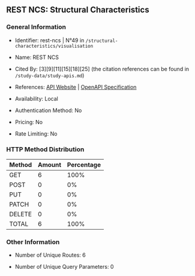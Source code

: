 ## REST NCS: Structural Characteristics

### General Information

- Identifier: rest-ncs | N°49 in `/structural-characteristics/visualisation`

- Name: REST NCS

- Cited By: [3][9][11][15][18][25] (the citation references can be found in `/study-data/study-apis.md`)

- References: [API Website](https://github.com/WebFuzzing/EMB/tree/master/jdk_8_maven/cs/rest/artificial/ncs) | [OpenAPI Specification](https://github.com/WebFuzzing/EMB/blob/master/openapi-swagger/rest-ncs.json)

- Availability: Local

- Authentication Method: No

- Pricing: No

- Rate Limiting: No

### HTTP Method Distribution

| Method | Amount | Percentage |
|--------|--------|------------|
| GET | 6 | 100% |
| POST | 0 | 0% |
| PUT | 0 | 0% |
| PATCH | 0 | 0% |
| DELETE | 0 | 0% |
| TOTAL | 6 | 100% |

### Other Information

- Number of Unique Routes: 6

- Number of Unique Query Parameters: 0
